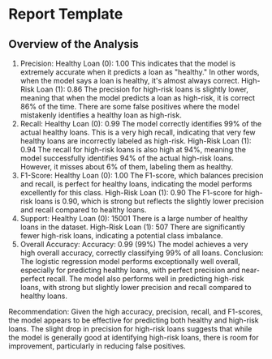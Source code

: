 # Report Template

## Overview of the Analysis

1. Precision:
Healthy Loan (0): 1.00
This indicates that the model is extremely accurate when it predicts a loan as "healthy." In other words, when the model says a loan is healthy, it's almost always correct.
High-Risk Loan (1): 0.86
The precision for high-risk loans is slightly lower, meaning that when the model predicts a loan as high-risk, it is correct 86% of the time. There are some false positives where the model mistakenly identifies a healthy loan as high-risk.
2. Recall:
Healthy Loan (0): 0.99
The model correctly identifies 99% of the actual healthy loans. This is a very high recall, indicating that very few healthy loans are incorrectly labeled as high-risk.
High-Risk Loan (1): 0.94
The recall for high-risk loans is also high at 94%, meaning the model successfully identifies 94% of the actual high-risk loans. However, it misses about 6% of them, labeling them as healthy.
3. F1-Score:
Healthy Loan (0): 1.00
The F1-score, which balances precision and recall, is perfect for healthy loans, indicating the model performs excellently for this class.
High-Risk Loan (1): 0.90
The F1-score for high-risk loans is 0.90, which is strong but reflects the slightly lower precision and recall compared to healthy loans.
4. Support:
Healthy Loan (0): 15001
There is a large number of healthy loans in the dataset.
High-Risk Loan (1): 507
There are significantly fewer high-risk loans, indicating a potential class imbalance.
5. Overall Accuracy:
Accuracy: 0.99 (99%)
The model achieves a very high overall accuracy, correctly classifying 99% of all loans.
Conclusion:
The logistic regression model performs exceptionally well overall, especially for predicting healthy loans, with perfect precision and near-perfect recall. The model also performs well in predicting high-risk loans, with strong but slightly lower precision and recall compared to healthy loans.

Recommendation:
Given the high accuracy, precision, recall, and F1-scores, the model appears to be effective for predicting both healthy and high-risk loans. The slight drop in precision for high-risk loans suggests that while the model is generally good at identifying high-risk loans, there is room for improvement, particularly in reducing false positives.



